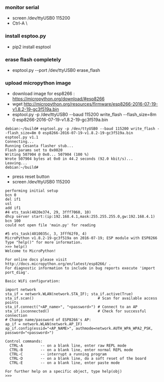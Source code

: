 ### monitor serial
- screen /dev/ttyUSB0 115200
- Ctrl-A \

### install esptoo.py
- pip2 install esptool

### erase flash completely
- esptool.py --port /dev/ttyUSB0 erase_flash

### upload micropython image
- download image for esp8266 : https://micropython.org/download/#esp8266
- wget http://micropython.org/resources/firmware/esp8266-2016-07-19-v1.8.2-19-gc3f519a.bin
- esptool.py -p /dev/ttyUSB0 --baud 115200 write_flash --flash_size=8m 0 esp8266-2016-07-19-v1.8.2-19-gc3f519a.bin
```
debian:~/build# esptool.py -p /dev/ttyUSB0 --baud 115200 write_flash --flash_size=8m 0 esp8266-2016-07-19-v1.8.2-19-gc3f519a.bin
esptool.py v1.1
Connecting...
Running Cesanta flasher stub...
Flash params set to 0x0020
Writing 507904 @ 0x0... 507904 (100 %)
Wrote 507904 bytes at 0x0 in 44.2 seconds (92.0 kbit/s)...
Leaving...
debian:~/build#
```
- press reset button
- screen /dev/ttyUSB0 115200
```
performing initial setup
bcn 0
del if1
usl
add if1
#4 ets_task(4020e374, 29, 3fff7060, 10)
dhcp server start:(ip:192.168.4.1,mask:255.255.255.0,gw:192.168.4.1)
bcn 100
could not open file 'main.py' for reading

#5 ets_task(4010035c, 3, 3fff62f0, 4)
MicroPython v1.8.2-19-gc3f519a on 2016-07-19; ESP module with ESP8266
Type "help()" for more information.
>>> help()
Welcome to MicroPython!

For online docs please visit http://docs.micropython.org/en/latest/esp8266/ .
For diagnostic information to include in bug reports execute 'import port_diag'.

Basic WiFi configuration:

import network
sta_if = network.WLAN(network.STA_IF); sta_if.active(True)
sta_if.scan()                             # Scan for available access points
sta_if.connect("<AP_name>", "<password>") # Connect to an AP
sta_if.isconnected()                      # Check for successful connection
# Change name/password of ESP8266's AP:
ap_if = network.WLAN(network.AP_IF)
ap_if.config(essid="<AP_NAME>", authmode=network.AUTH_WPA_WPA2_PSK, password="<password>")

Control commands:
  CTRL-A        -- on a blank line, enter raw REPL mode
  CTRL-B        -- on a blank line, enter normal REPL mode
  CTRL-C        -- interrupt a running program
  CTRL-D        -- on a blank line, do a soft reset of the board
  CTRL-E        -- on a blank line, enter paste mode

For further help on a specific object, type help(obj)
>>> 
```
